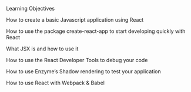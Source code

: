 Learning Objectives


How to create a basic Javascript application using React

How to use the package create-react-app to start developing quickly with React

What JSX is and how to use it

How to use the React Developer Tools to debug your code

How to use Enzyme’s Shadow rendering to test your application

How to use React with Webpack & Babel
